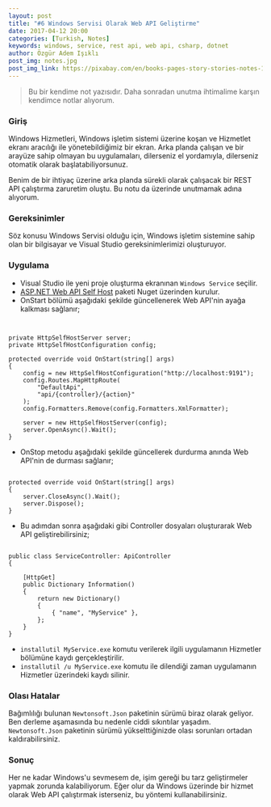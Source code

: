 ```yaml
---
layout: post
title: "#6 Windows Servisi Olarak Web API Geliştirme"
date: 2017-04-12 20:00
categories: [Turkish, Notes]
keywords: windows, service, rest api, web api, csharp, dotnet
author: Özgür Adem Işıklı
post_img: notes.jpg
post_img_link: https://pixabay.com/en/books-pages-story-stories-notes-1245690
---
```


> Bu bir kendime not yazısıdır. Daha sonradan unutma ihtimalime karşın kendimce notlar alıyorum.

### Giriş

Windows Hizmetleri, Windows işletim sistemi üzerine koşan ve Hizmetlet ekranı aracılığı ile yönetebildiğimiz bir ekran. Arka planda çalışan ve bir arayüze sahip olmayan bu uygulamaları, dilerseniz el yordamıyla, dilerseniz otomatik olarak başlatabiliyorsunuz.

Benim de bir ihtiyaç üzerine arka planda sürekli olarak çalışacak bir REST API çalıştırma zaruretim oluştu. Bu notu da üzerinde unutmamak adına alıyorum.

### Gereksinimler

Söz konusu Windows Servisi olduğu için, Windows işletim sistemine sahip olan bir bilgisayar ve Visual Studio gereksinimlerimizi oluşturuyor.

### Uygulama

- Visual Studio ile yeni proje oluşturma ekranınan `Windows Service` seçilir.
- [ASP.NET Web API Self Host](https://www.nuget.org/packages/AspNetWebApi.SelfHost/) paketi Nuget üzerinden kurulur.
- OnStart bölümü aşağıdaki şekilde güncellenerek Web API'nin ayağa kalkması sağlanır;

<pre><code class="language-csharp">

private HttpSelfHostServer server;
private HttpSelfHostConfiguration config;

protected override void OnStart(string[] args)
{
    config = new HttpSelfHostConfiguration("http://localhost:9191");
    config.Routes.MapHttpRoute(
        "DefaultApi",
        "api/{controller}/{action}"
    );
    config.Formatters.Remove(config.Formatters.XmlFormatter);

    server = new HttpSelfHostServer(config);
    server.OpenAsync().Wait();
}
</code></pre>

- OnStop metodu aşağıdaki şekilde güncellerek durdurma anında Web API'nin de durması sağlanır;

<pre><code class="language-csharp">
protected override void OnStart(string[] args)
{
    server.CloseAsync().Wait();
    server.Dispose();
}
</code></pre>

- Bu adımdan sonra aşağıdaki gibi Controller dosyaları oluşturarak Web API geliştirebilirsiniz;

<pre><code class="language-csharp">
public class ServiceController: ApiController
{

    [HttpGet]
    public Dictionary<string, dynamic> Information()
    {
        return new Dictionary<string, dynamic>()
        {
            { "name", "MyService" },
        };
    }
}
</code></pre>

- `installutil MyService.exe` komutu verilerek ilgili uygulamanın Hizmetler bölümüne kaydı gerçekleştirilir.
- `installutil /u MyService.exe` komutu ile dilendiği zaman uygulamanın Hizmetler üzerindeki kaydı silinir.

### Olası Hatalar

Bağımlılığı bulunan `Newtonsoft.Json` paketinin sürümü biraz olarak geliyor. Ben derleme aşamasında bu nedenle ciddi sıkıntılar yaşadım. `Newtonsoft.Json` paketinin sürümü yükselttiğinizde olası sorunları ortadan kaldırabilirsiniz.

### Sonuç

Her ne kadar Windows'u sevmesem de, işim gereği bu tarz geliştirmeler yapmak zorunda kalabiliyorum. Eğer olur da Windows üzerinde bir hizmet olarak Web API çalıştırmak isterseniz, bu yöntemi kullanabilirsiniz.
